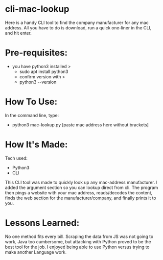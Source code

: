 # cli-mac-lookup

Here is a handy CLI tool to find the company manufacturer for any mac address. All you have to do is download, run a quick one-liner in the CLI, and hit enter. 

# Pre-requisites:
* you have python3 installed > 
    * sudo apt install python3
    * confirm version with >
    * python3 --version

# How To Use:
In the command line, type:
* python3 mac-lookup.py [paste mac address here without brackets]

# How It's Made:
Tech used:

* Python3
* CLI

This CLI tool was made to quickly look up any mac-address manufacturer. I added the argument section so you can lookup direct from cli. The program then pings a website with your mac address, reads/decodes the content, finds the web section for the manufacturer/company, and finally prints it to you.

# Lessons Learned:

No one method fits every bill. Scraping the data from JS was not going to work, Java too cumbersome, but attacking with Python proved to be the best tool for the job.
I enjoyed being able to use Python versus trying to make another Language work. 
